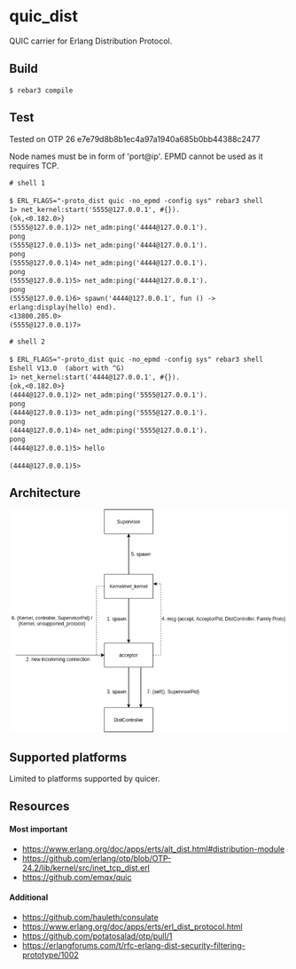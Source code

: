 # quic_dist

QUIC carrier for Erlang Distribution Protocol.

## Build
    $ rebar3 compile

## Test

Tested on OTP 26 e7e79d8b8b1ec4a97a1940a685b0bb44388c2477

Node names must be in form of 'port@ip'.
EPMD cannot be used as it requires TCP.

```
# shell 1

$ ERL_FLAGS="-proto_dist quic -no_epmd -config sys" rebar3 shell
1> net_kernel:start('5555@127.0.0.1', #{}).
{ok,<0.182.0>}
(5555@127.0.0.1)2> net_adm:ping('4444@127.0.0.1').
pong
(5555@127.0.0.1)3> net_adm:ping('4444@127.0.0.1').
pong
(5555@127.0.0.1)4> net_adm:ping('4444@127.0.0.1').
pong
(5555@127.0.0.1)5> net_adm:ping('4444@127.0.0.1').
pong
(5555@127.0.0.1)6> spawn('4444@127.0.0.1', fun () -> erlang:display(hello) end).
<13800.205.0>
(5555@127.0.0.1)7>
```

```
# shell 2

$ ERL_FLAGS="-proto_dist quic -no_epmd -config sys" rebar3 shell
Eshell V13.0  (abort with ^G)
1> net_kernel:start('4444@127.0.0.1', #{}).
{ok,<0.182.0>}
(4444@127.0.0.1)2> net_adm:ping('5555@127.0.0.1').
pong
(4444@127.0.0.1)3> net_adm:ping('5555@127.0.0.1').
pong
(4444@127.0.0.1)4> net_adm:ping('5555@127.0.0.1').
pong
(4444@127.0.0.1)5> hello

(4444@127.0.0.1)5>
```

## Architecture

![](architecture.drawio.png)

## Supported platforms

Limited to platforms supported by quicer.

## Resources

#### Most important

* https://www.erlang.org/doc/apps/erts/alt_dist.html#distribution-module 
* https://github.com/erlang/otp/blob/OTP-24.2/lib/kernel/src/inet_tcp_dist.erl
* https://github.com/emqx/quic

#### Additional

* https://github.com/hauleth/consulate
* https://www.erlang.org/doc/apps/erts/erl_dist_protocol.html
* https://github.com/potatosalad/otp/pull/1
* https://erlangforums.com/t/rfc-erlang-dist-security-filtering-prototype/1002
